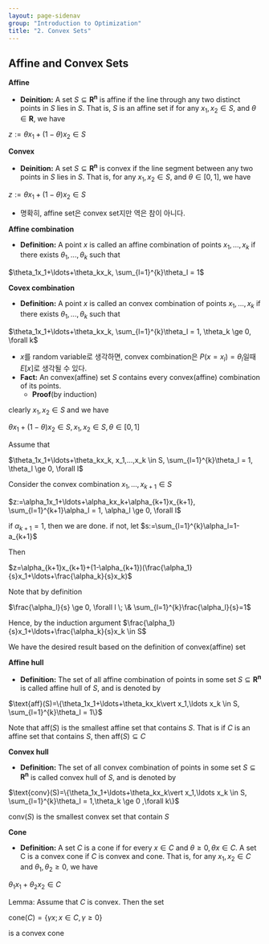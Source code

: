 ```yaml
---
layout: page-sidenav
group: "Introduction to Optimization"
title: "2. Convex Sets"
---
```


Affine and Convex Sets
----------------------

**Affine**

- **Deinition:** A set $S \subseteq \mathbf{R^n}$ is affine if the line through any two distinct points in $S$ lies in $S$. That is, $S$ is an affine set if for any $x_1,x_2 \in S$, and $\theta \in \mathbf{R}$, we have

$z:=\theta x_1+(1-\theta)x_2 \in S$

**Convex**

- **Deinition:** A set $S \subseteq \mathbf{R^n}$ is convex if the line segment between any two points in $S$ lies in $S$. That is, for any $x_1,x_2 \in S$, and $\theta \in [0,1]$, we have

$z:=\theta x_1+(1-\theta)x_2 \in S$

- 명확히, affine set은 convex set지만 역은 참이 아니다.

**Affine combination**

- **Definition:** A point $x$ is called an affine combination of points $x_1,...,x_k$ if there exists $\theta_1,...,\theta_k$ such that

$\theta_1x_1+\ldots+\theta_kx_k, \sum_{l=1}^{k}\theta_l = 1$

**Covex combination**

- **Definition:** A point $x$ is called an convex combination of points $x_1,...,x_k$ if there exists $\theta_1,...,\theta_k$ such that

$\theta_1x_1+\ldots+\theta_kx_k, \sum_{l=1}^{k}\theta_l = 1, \theta_k \ge 0, \forall k$

- $x$를 random variable로 생각하면, convex combination은 $P(x=x_l)=\theta_l$일때 $E[x]$로 생각될 수 있다.
- **Fact:** An convex(affine) set $S$ contains every convex(affine) combination of its points.
	- **Proof**(by induction)

clearly $x_1,x_2 \in S$ and we have

$\theta x_1+(1-\theta)x_2 \in S, x_1,x_2 \in S, \theta \in [0,1]$

Assume that

$\theta_1x_1+\ldots+\theta_kx_k, x_1,...,x_k \in S, \sum_{l=1}^{k}\theta_l = 1, \theta_l \ge 0, \forall l$

Consider the convex combination $x_1,...,x_{k+1} \in S$

$z:=\alpha_1x_1+\ldots+\alpha_kx_k+\alpha_{k+1}x_{k+1}, \sum_{l=1}^{k+1}\alpha_l = 1, \alpha_l \ge 0, \forall l$

if $\alpha_{k+1}=1$, then we are done. if not, let $s:=\sum_{l=1}^{k}\alpha_l=1-a_{k+1}$

Then

$z=\alpha_{k+1}x_{k+1}+(1-\alpha_{k+1})(\frac{\alpha_1}{s}x_1+\ldots+\frac{\alpha_k}{s}x_k)$

Note that by definition

$\frac{\alpha_l}{s} \ge 0, \forall l \; \& \sum_{l=1}^{k}\frac{\alpha_l}{s}=1$

Hence, by the induction argument
$\frac{\alpha_1}{s}x_1+\ldots+\frac{\alpha_k}{s}x_k \in S$

We have the desired result based on the definition of convex(affine) set

**Affine hull**

- **Definition:** The set of all affine combination of points in some set $S \subseteq \mathbf{R^n}$ is called affine hull of $S$, and is denoted by

$\text{aff}(S)=\{\theta_1x_1+\ldots+\theta_kx_k\vert x_1,\ldots x_k \in S, \sum_{l=1}^{k}\theta_l = 1\}$

Note that $\text{aff}(S)$ is the smallest affine set that contains $S$. That is if $C$ is an affine set that contains $S$, then $\text{aff}(S) \subseteq C$

**Convex hull**

- **Definition:** The set of all convex combination of points in some set $S \subseteq \mathbf{R^n}$ is called convex hull of $S$, and is denoted by

$\text{conv}(S)=\{\theta_1x_1+\ldots+\theta_kx_k\vert x_1,\ldots x_k \in S, \sum_{l=1}^{k}\theta_l = 1,\theta_k \ge 0 ,\forall k\}$

$\text{conv}(S)$ is the smallest convex set that contain $S$

**Cone**

- **Definition:** A set $C$ is a cone if for every $x \in C$ and $\theta \ge 0, \theta x \in C$. A set C is a convex cone if $C$ is convex and cone. That is, for any $x_1,x_2 \in C$ and $\theta_1,\theta_2 \ge 0$, we have

$\theta_1x_1 + \theta_2x_2 \in C$

Lemma: Assume that $C$ is convex. Then the set

$\text{cone}(C) = \{\gamma x; x\in C, \gamma \ge 0\}$

is a convex cone

